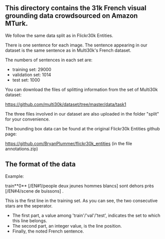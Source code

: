 ## This directory contains the 31k French visual grounding data crowdsourced on Amazon MTurk.

We follow the same data split as in Flickr30k Entities.

There is one sentence for each image. The sentence appearing in our dataset is the same sentence as in Multi30k's French dataset. 

The numbers of sentences in each set are:
  * training set: 29000
  * validation set: 1014 
  * test set: 1000

You can download the files of splitting information from the set of Multi30k dataset:

https://github.com/multi30k/dataset/tree/master/data/task1 

The three files involved in our dataset are also uploaded in the folder "split" for your convenience. 

The bounding box data can be found at the original Flickr30k Entities github page:

https://github.com/BryanPlummer/flickr30k_entities  (in the file annotations.zip)

## The format of the data

Example:

train\*\*0\*\* [/EN#1/people deux jeunes hommes blancs] sont dehors près [/EN#4/scene de buissons] .

This is the first line in the training set. As you can see, the two consecutive stars are the seperator. 
  * The first part, a value among 'train'/'val'/'test', indicates the set to which this line belongs.  
  * The second part, an integer value, is the line position.
  * Finally, the noted French sentence. 
